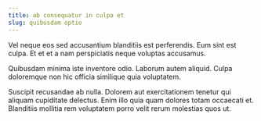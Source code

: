 ```yaml
---
title: ab consequatur in culpa et
slug: quibusdam optio
---
```


Vel neque eos sed accusantium blanditiis est perferendis. Eum sint est culpa. Et et et a nam perspiciatis neque voluptas accusamus.

Quibusdam minima iste inventore odio. Laborum autem aliquid. Culpa doloremque non hic officia similique quia voluptatem.

Suscipit recusandae ab nulla. Dolorem aut exercitationem tenetur qui aliquam cupiditate delectus. Enim illo quia quam dolores totam occaecati et. Blanditiis mollitia rem voluptatem porro velit rerum molestias quos ut.
